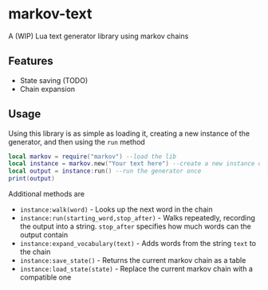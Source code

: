 # markov-text

A (WIP) Lua text generator library using markov chains 

## Features

- State saving (TODO)
- Chain expansion

## Usage
Using this library is as simple as loading it, creating a new instance of the generator, and then using the ``run`` method

```lua
local markov = require("markov") --load the lib
local instance = markov.new("Your text here") --create a new instance of the generator
local output = instance:run() --run the generator once
print(output) 
```

Additional methods are

- ``instance:walk(word)`` - Looks up the next word in the chain
- ``instance:run(starting_word,stop_after)`` - Walks repeatedly, recording the output into a string. ``stop_after`` specifies how much words can the output contain
- ``instance:expand_vocabulary(text)`` - Adds words from the string ``text`` to the chain
- ``instance:save_state()`` - Returns the current markov chain as a table
- ``instance:load_state(state)`` - Replace the current markov chain with a compatible one

